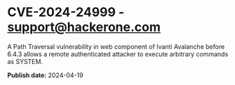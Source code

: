 # CVE-2024-24999 - support@hackerone.com

A Path Traversal vulnerability in web component of Ivanti Avalanche before 6.4.3 allows a remote authenticated attacker to execute arbitrary commands as SYSTEM. 

**Publish date:** 2024-04-19
